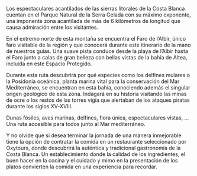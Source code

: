 Los espectaculares acantilados de las sierras litorales de la Costa Blanca
cuentan en el Parque Natural de la Serra Gelada con su máximo exponente, una
imponente zona acantilada de más de 6 kilómetros de longitud que causa
admiración entre los visitantes.

En el extremo norte de esta montaña se encuentra el Faro de l’Albir, único faro
visitable de la región y que conocerá durante este itinerario de la mano de
nuestros guías. Una suave pista conduce desde la playa de l’Albir hasta el Faro
junto a calas de gran belleza con bellas vistas de la bahía de Altea, incluida
en este Espacio Protegido.

Durante esta ruta descubrirá por qué especies como los delfines mulares o la
Posidonia oceánica, planta marina vital para la conservación del Mar
Mediterráneo, se encuentran en esta bahía, conociendo además el singular origen
geológico de esta zona. Indagará en su historia visitando las minas de ocre o
los restos de las torres vigía que alertaban de los ataques piratas durante los
siglos XV-XVIII.

Dunas fósiles, aves marinas, delfines, flora única, espectaculares vistas,
... Una ruta accesible para todos junto al Mar mediterráneo.

Y no olvide que si desea terminar la jornada de una manera inmejorable tiene la
opción de contratar la comida en un restaurante seleccionado por Oxytours, donde
descubrirá la auténtica y tradicional gastronomía de la Costa Blanca. Un
establecimiento donde la calidad de los ingredientes, el buen hacer en la cocina
y el cuidado y mimo en la presentación de los platos convierten la comida en una
experiencia para recordar.
